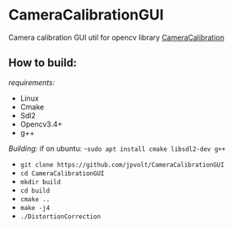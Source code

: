 
# CameraCalibrationGUI

Camera calibration GUI util for opencv library [CameraCalibration](https://github.com/jpvolt/CameraCalibration) 

## **How to build:**
 *requirements:*
 - Linux 
 - Cmake
 - Sdl2
 - Opencv3.4+
 - g++
 
 
 *Building:*
 if on ubuntu:
 -`sudo apt install cmake libsdl2-dev g++`
 - `git clone https://github.com/jpvolt/CameraCalibrationGUI`
 - `cd CameraCalibrationGUI `
 - `mkdir build`
 - `cd build`
 - `cmake ..`
 - `make -j4`
 - `./DistortionCorrection`

